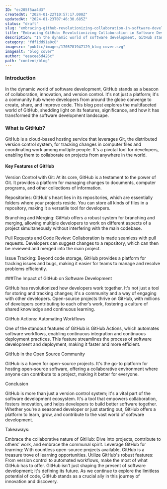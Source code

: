 ```yaml
---
ID: "ec205f5aa4d3"
createdAt: "2024-01-22T10:57:17.000Z"
updatedAt: "2024-01-23T07:46:30.685Z"
status: "draft"
slug: "embracing-github-revolutionizing-collaboration-in-software-development"
title: "Embracing GitHub: Revolutionizing Collaboration in Software Development"
description: "In the dynamic world of software development, GitHub stands as a beacon of collaboration, innovation, and version control. It's not just a platform; it's a community hub where developers from around the globe converge to create, share, and improve code."
category: "fdf1dd91a0c0"
imagesrc: "public/images/1705781947129_blog cover.svg"
imagealt: "blog cover"
author: "eeacee5d426c"
path: "content/blog"
---
```

### Introduction

In the dynamic world of software development, GitHub stands as a beacon of collaboration, innovation, and version control. It's not just a platform; it's a community hub where developers from around the globe converge to create, share, and improve code. This blog post explores the multifaceted world of GitHub, shedding light on its features, significance, and how it has transformed the software development landscape.

### What is GitHub?

GitHub is a cloud-based hosting service that leverages Git, the distributed version control system, for tracking changes in computer files and coordinating work among multiple people. It's a pivotal tool for developers, enabling them to collaborate on projects from anywhere in the world.

#### Key Features of GitHub

Version Control with Git: At its core, GitHub is a testament to the power of Git. It provides a platform for managing changes to documents, computer programs, and other collections of information.

Repositories: GitHub's heart lies in its repositories, which are essentially folders where your projects reside. You can store all kinds of files in a repository, making it a versatile tool for developers.

Branching and Merging: GitHub offers a robust system for branching and merging, allowing multiple developers to work on different aspects of a project simultaneously without interfering with the main codebase.

Pull Requests and Code Review: Collaboration is made seamless with pull requests. Developers can suggest changes to a repository, which can then be reviewed and merged into the main project.

Issue Tracking: Beyond code storage, GitHub provides a platform for tracking issues and bugs, making it easier for teams to manage and resolve problems efficiently.

###The Impact of GitHub on Software Development

GitHub has revolutionized how developers work together. It's not just a tool for storing and tracking changes; it's a community and a way of engaging with other developers. Open-source projects thrive on GitHub, with millions of developers contributing to each other’s work, fostering a culture of shared knowledge and continuous learning.

GitHub Actions: Automating Workflows

One of the standout features of GitHub is GitHub Actions, which automates software workflows, enabling continuous integration and continuous deployment practices. This feature streamlines the process of software development and deployment, making it faster and more efficient.

GitHub in the Open Source Community

GitHub is a haven for open-source projects. It's the go-to platform for hosting open-source software, offering a collaborative environment where anyone can contribute to a project, making it better for everyone.

Conclusion

GitHub is more than just a version control system; it's a vital part of the software development ecosystem. It's a tool that empowers collaboration, fosters innovation, and helps developers to build better software together. Whether you're a seasoned developer or just starting out, GitHub offers a platform to learn, grow, and contribute to the vast world of software development.

Takeaways:

Embrace the collaborative nature of GitHub: Dive into projects, contribute to others’ work, and embrace the communal spirit. Leverage GitHub for learning: With countless open-source projects available, GitHub is a treasure trove of learning opportunities. Utilize GitHub's robust features: From version control to automated workflows, make the most of what GitHub has to offer. GitHub isn't just shaping the present of software development; it's defining its future. As we continue to explore the limitless potential of code, GitHub stands as a crucial ally in this journey of innovation and discovery.